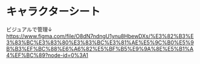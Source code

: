 # キャラクターシート

ビジュアルで管理↓
https://www.figma.com/file/O8dN7ndngU1ynu8HbewDXs/%E3%82%B3%E3%83%BC%E3%83%80%E3%83%BC%E3%81%AE%E5%9C%B0%E5%9B%B3%EF%BC%88%E6%A6%82%E5%BF%B5%E9%9A%8E%E5%B1%A4%EF%BC%89?node-id=0%3A1

[](on_char_sheet)

